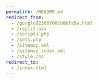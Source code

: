 ```yaml
---
permalink: /README.md
redirect_from:
  - /google82308700cb8bfa5a.html
  - /replit.nix
  - /scripts.php
  - /sets.php
  - /sitemap.xml
  - /sitemap_index.xml
  - /style.css
redirect_to:
  - /index.html
---
```

